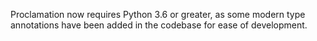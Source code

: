Proclamation now requires Python 3.6 or greater, as some modern type annotations have been added in the codebase for ease of development.
